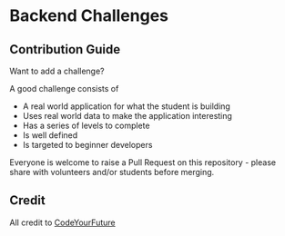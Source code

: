 # Backend Challenges

## Contribution Guide

Want to add a challenge?

A good challenge consists of

- A real world application for what the student is building
- Uses real world data to make the application interesting
- Has a series of levels to complete
- Is well defined
- Is targeted to beginner developers

Everyone is welcome to raise a Pull Request on this repository - please share with volunteers and/or students before merging.

## Credit

All credit to [CodeYourFuture](https://codeyourfuture.io/)
